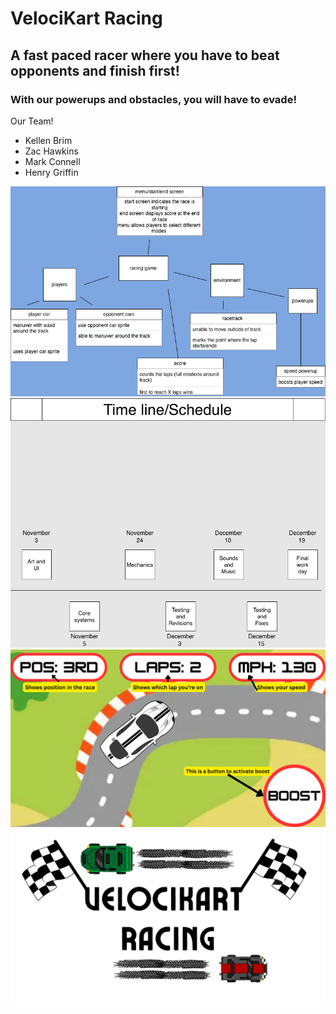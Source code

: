 # VelociKart Racing
## A fast paced racer where you have to beat opponents and finish first!
### With our powerups and obstacles, you will have to evade!

Our Team!
- Kellen Brim
- Zac Hawkins
- Mark Connell
- Henry Griffin

![Game Plan](https://github.com/KBB774/Racing-TD-Game-Group-2025/blob/main/images/gameplanfinaldrawio.png?raw=true)
![Timeline](https://github.com/KBB774/Racing-TD-Game-Group-2025/blob/main/images/Timeline.png?raw=true)
![GUI Mockup](https://github.com/KBB774/Racing-TD-Game-Group-2025/blob/main/images/GUI%20Mockup.png?raw=true)
![Logo Mockup](https://github.com/KBB774/Racing-TD-Game-Group-2025/blob/main/images/Logo%20Mockup.png?raw=true)
